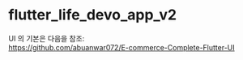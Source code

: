 # flutter_life_devo_app_v2

UI 의 기본은 다음을 참조:  
https://github.com/abuanwar072/E-commerce-Complete-Flutter-UI